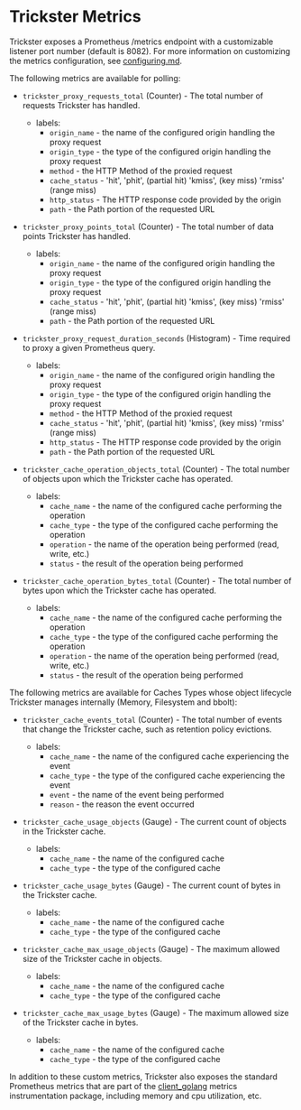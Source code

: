 # Trickster Metrics

Trickster exposes a Prometheus /metrics endpoint with a customizable listener port number (default is 8082). For more information on customizing the metrics configuration, see [configuring.md](configuring.md).

The following metrics are available for polling:

* `trickster_proxy_requests_total` (Counter) - The total number of requests Trickster has handled.
  * labels:
    * `origin_name` - the name of the configured origin handling the proxy request 
    * `origin_type` - the type of the configured origin handling the proxy request
    * `method` - the HTTP Method of the proxied request
    * `cache_status` - 'hit', 'phit', (partial hit) 'kmiss', (key miss) 'rmiss' (range miss)
    * `http_status` - The HTTP response code provided by the origin
    * `path` - the Path portion of the requested URL

* `trickster_proxy_points_total` (Counter) - The total number of data points Trickster has handled.
  * labels:
    * `origin_name` - the name of the configured origin handling the proxy request 
    * `origin_type` - the type of the configured origin handling the proxy request
    * `cache_status` - 'hit', 'phit', (partial hit) 'kmiss', (key miss) 'rmiss' (range miss)
    * `path` - the Path portion of the requested URL

* `trickster_proxy_request_duration_seconds` (Histogram) - Time required to proxy a given Prometheus query.
  * labels:
    * `origin_name` - the name of the configured origin handling the proxy request 
    * `origin_type` - the type of the configured origin handling the proxy request
    * `method` - the HTTP Method of the proxied request
    * `cache_status` - 'hit', 'phit', (partial hit) 'kmiss', (key miss) 'rmiss' (range miss)
    * `http_status` - The HTTP response code provided by the origin
    * `path` - the Path portion of the requested URL

* `trickster_cache_operation_objects_total` (Counter) - The total number of objects upon which the Trickster cache has operated.
  * labels:
    * `cache_name` - the name of the configured cache performing the operation 
    * `cache_type` - the type of the configured cache performing the operation
    * `operation` - the name of the operation being performed (read, write, etc.)
    * `status` - the result of the operation being performed


* `trickster_cache_operation_bytes_total` (Counter) - The total number of bytes upon which the Trickster cache has operated.
  * labels:
    * `cache_name` - the name of the configured cache performing the operation 
    * `cache_type` - the type of the configured cache performing the operation
    * `operation` - the name of the operation being performed (read, write, etc.)
    * `status` - the result of the operation being performed

The following metrics are available for Caches Types whose object lifecycle Trickster manages internally (Memory, Filesystem and bbolt):

* `trickster_cache_events_total` (Counter) - The total number of events that change the Trickster cache, such as retention policy evictions.
  * labels:
    * `cache_name` - the name of the configured cache experiencing the event 
    * `cache_type` - the type of the configured cache experiencing the event
    * `event` - the name of the event being performed
    * `reason` - the reason the event occurred

* `trickster_cache_usage_objects` (Gauge) - The current count of objects in the Trickster cache.
  * labels:
    * `cache_name` - the name of the configured cache 
    * `cache_type` - the type of the configured cache 

* `trickster_cache_usage_bytes` (Gauge) - The current count of bytes in the Trickster cache.
  * labels:
    * `cache_name` - the name of the configured cache 
    * `cache_type` - the type of the configured cache 

* `trickster_cache_max_usage_objects` (Gauge) - The maximum allowed size of the Trickster cache in objects.
  * labels:
    * `cache_name` - the name of the configured cache 
    * `cache_type` - the type of the configured cache

* `trickster_cache_max_usage_bytes` (Gauge) - The maximum allowed size of the Trickster cache in bytes.
  * labels:
    * `cache_name` - the name of the configured cache 
    * `cache_type` - the type of the configured cache

In addition to these custom metrics, Trickster also exposes the standard Prometheus metrics that are part of the [client_golang](https://github.com/prometheus/client_golang) metrics instrumentation package, including memory and cpu utilization, etc.
